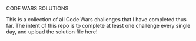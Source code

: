 CODE WARS SOLUTIONS

This is a collection of all Code Wars challenges that I have completed thus far. The intent of this repo is to complete at least one challenge every single day, and upload the solution file here!